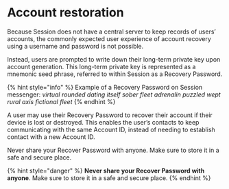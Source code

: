 # Account restoration

Because Session does not have a central server to keep records of users’ accounts, the commonly expected user experience of account recovery using a username and password is not possible.

Instead, users are prompted to write down their long-term private key upon account generation. This long-term private key is represented as a mnemonic seed phrase, referred to within Session as a Recovery Password.

{% hint style="info" %}
Example of a Recovery Password on Session messenger: _virtual rounded dating itself sober fleet adrenalin puzzled wept rural axis fictional fleet_
{% endhint %}

A user may use their Recovery Password to recover their account if their device is lost or destroyed. This enables the user’s contacts to keep communicating with the same Account ID, instead of needing to establish contact with a new Account ID.

Never share your Recover Password with anyone. Make sure to store it in a safe and secure place.

{% hint style="danger" %}
**Never share your Recover Password with anyone**. Make sure to store it in a safe and secure place.
{% endhint %}
